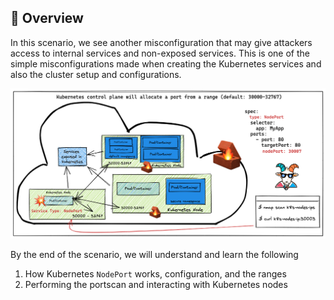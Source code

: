 ## 🙌 Overview

In this scenario, we see another misconfiguration that may give attackers access to internal services and non-exposed services. This is one of the simple misconfigurations made when creating the Kubernetes services and also the cluster setup and configurations.

![](./scenario-8.png)

By the end of the scenario, we will understand and learn the following

1. How Kubernetes `NodePort` works, configuration, and the ranges
2. Performing the portscan and interacting with Kubernetes nodes
